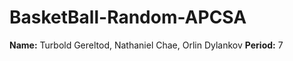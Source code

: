 # BasketBall-Random-APCSA
**Name:** Turbold Gereltod, Nathaniel Chae, Orlin Dylankov 
**Period:** 7
